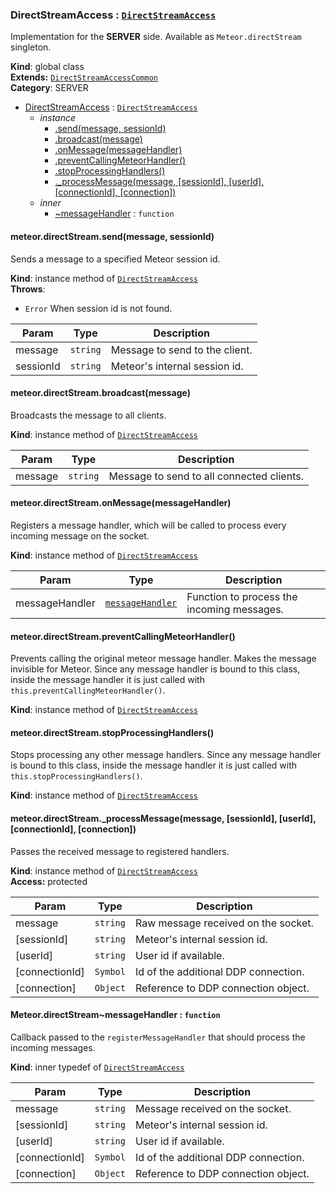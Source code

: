 <a name="DirectStreamAccess"></a>

### DirectStreamAccess : <code>[DirectStreamAccess](#DirectStreamAccess)</code>
Implementation for the **SERVER** side. Available as `Meteor.directStream` singleton.

**Kind**: global class  
**Extends:** <code>[DirectStreamAccessCommon](#DirectStreamAccessCommon)</code>  
**Category**: SERVER  

* [DirectStreamAccess](#DirectStreamAccess) : <code>[DirectStreamAccess](#DirectStreamAccess)</code>
    * _instance_
        * [.send(message, sessionId)](#DirectStreamAccess+send)
        * [.broadcast(message)](#DirectStreamAccess+broadcast)
        * [.onMessage(messageHandler)](#DirectStreamAccessCommon+onMessage)
        * [.preventCallingMeteorHandler()](#DirectStreamAccessCommon+preventCallingMeteorHandler)
        * [.stopProcessingHandlers()](#DirectStreamAccessCommon+stopProcessingHandlers)
        * [._processMessage(message, [sessionId], [userId], [connectionId], [connection])](#DirectStreamAccessCommon+_processMessage)
    * _inner_
        * [~messageHandler](#DirectStreamAccess..messageHandler) : <code>function</code>

<a name="DirectStreamAccess+send"></a>

#### meteor.directStream.send(message, sessionId)
Sends a message to a specified Meteor session id.

**Kind**: instance method of <code>[DirectStreamAccess](#DirectStreamAccess)</code>  
**Throws**:

- <code>Error</code> When session id is not found.


| Param | Type | Description |
| --- | --- | --- |
| message | <code>string</code> | Message to send to the client. |
| sessionId | <code>string</code> | Meteor's internal session id. |

<a name="DirectStreamAccess+broadcast"></a>

#### meteor.directStream.broadcast(message)
Broadcasts the message to all clients.

**Kind**: instance method of <code>[DirectStreamAccess](#DirectStreamAccess)</code>  

| Param | Type | Description |
| --- | --- | --- |
| message | <code>string</code> | Message to send to all connected clients. |

<a name="DirectStreamAccessCommon+onMessage"></a>

#### meteor.directStream.onMessage(messageHandler)
Registers a message handler, which will be called to process every incoming messageon the socket.

**Kind**: instance method of <code>[DirectStreamAccess](#DirectStreamAccess)</code>  

| Param | Type | Description |
| --- | --- | --- |
| messageHandler | <code>[messageHandler](#DirectStreamAccess..messageHandler)</code> | Function to process the      incoming messages. |

<a name="DirectStreamAccessCommon+preventCallingMeteorHandler"></a>

#### meteor.directStream.preventCallingMeteorHandler()
Prevents calling the original meteor message handler. Makes the message invisible for Meteor.Since any message handler is bound to this class, inside the message handler it is justcalled with `this.preventCallingMeteorHandler()`.

**Kind**: instance method of <code>[DirectStreamAccess](#DirectStreamAccess)</code>  
<a name="DirectStreamAccessCommon+stopProcessingHandlers"></a>

#### meteor.directStream.stopProcessingHandlers()
Stops processing any other message handlers.Since any message handler is bound to this class, inside the message handler it is justcalled with `this.stopProcessingHandlers()`.

**Kind**: instance method of <code>[DirectStreamAccess](#DirectStreamAccess)</code>  
<a name="DirectStreamAccessCommon+_processMessage"></a>

#### meteor.directStream._processMessage(message, [sessionId], [userId], [connectionId], [connection])
Passes the received message to registered handlers.

**Kind**: instance method of <code>[DirectStreamAccess](#DirectStreamAccess)</code>  
**Access:** protected  

| Param | Type | Description |
| --- | --- | --- |
| message | <code>string</code> | Raw message received on the socket. |
| [sessionId] | <code>string</code> | Meteor's internal session id. |
| [userId] | <code>string</code> | User id if available. |
| [connectionId] | <code>Symbol</code> | Id of the additional DDP connection. |
| [connection] | <code>Object</code> | Reference to DDP connection object. |

<a name="DirectStreamAccess..messageHandler"></a>

#### Meteor.directStream~messageHandler : <code>function</code>
Callback passed to the `registerMessageHandler` that should process the incoming messages.

**Kind**: inner typedef of <code>[DirectStreamAccess](#DirectStreamAccess)</code>  

| Param | Type | Description |
| --- | --- | --- |
| message | <code>string</code> | Message received on the socket. |
| [sessionId] | <code>string</code> | Meteor's internal session id. |
| [userId] | <code>string</code> | User id if available. |
| [connectionId] | <code>Symbol</code> | Id of the additional DDP connection. |
| [connection] | <code>Object</code> | Reference to DDP connection object. |


